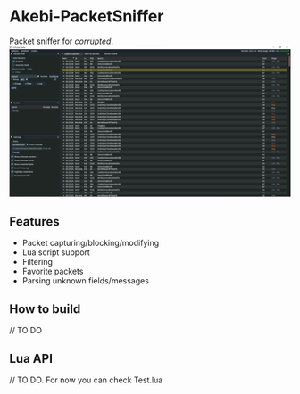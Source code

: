 # Akebi-PacketSniffer
Packet sniffer for *corrupted*.
![Screenshot](screenshot.png)

## Features 
- Packet capturing/blocking/modifying
- Lua script support
- Filtering
- Favorite packets
- Parsing unknown fields/messages

## How to build
// TO DO

## Lua API
// TO DO. For now you can check Test.lua